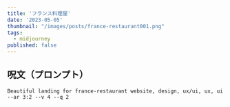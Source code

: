 ```yaml
---
title: 'フランス料理屋'
date: '2023-05-05'
thumbnail: "/images/posts/france-restaurant001.png"
tags:
  - midjourney
published: false
---
```


## 呪文（プロンプト）
```
Beautiful landing for france-restaurant website, design, ux/ui, ux, ui --ar 3:2 --v 4 --q 2
```